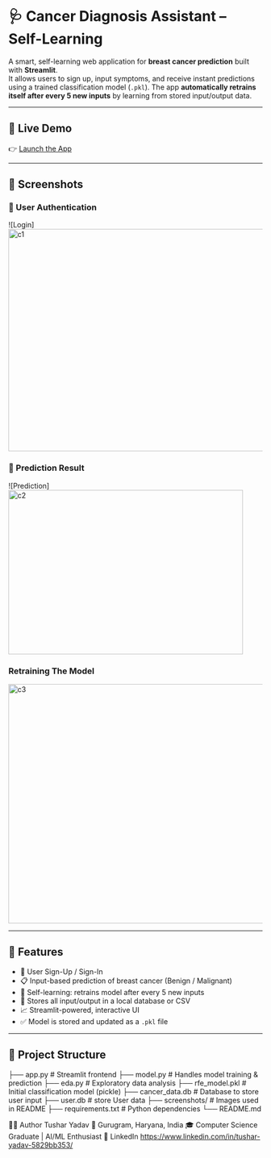# 🩺 Cancer Diagnosis Assistant – Self-Learning

A smart, self-learning web application for **breast cancer prediction** built with **Streamlit**.  
It allows users to sign up, input symptoms, and receive instant predictions using a trained classification model (`.pkl`). The app **automatically retrains itself after every 5 new inputs** by learning from stored input/output data.

---

## 🚀 Live Demo

👉 [Launch the App](https://bagzcsdnqspp55gzwymerr.streamlit.app/)  


---

## 📸 Screenshots

### 🔐 User Authentication
![Login] <img width="957" height="441" alt="c1" src="https://github.com/user-attachments/assets/69caefe0-f156-49fa-b4f3-ec7a58a59973" />

### 🎯 Prediction Result
![Prediction] <img width="465" height="326" alt="c2" src="https://github.com/user-attachments/assets/a4b508cb-ab73-4c51-b0c6-3aba1f6ecc8a" />

### Retraining The Model 
<img width="941" height="475" alt="c3" src="https://github.com/user-attachments/assets/74daa308-ed15-4888-a388-3688a94c31a1" />

---

## 🧠 Features

- 🔐 User Sign-Up / Sign-In
- 📋 Input-based prediction of breast cancer (Benign / Malignant)
- 🧠 Self-learning: retrains model after every 5 new inputs
- 💾 Stores all input/output in a local database or CSV
- 📈 Streamlit-powered, interactive UI
- ✅ Model is stored and updated as a `.pkl` file

---

## 📂 Project Structure
├── app.py # Streamlit frontend
├── model.py # Handles model training & prediction
├── eda.py # Exploratory data analysis
├── rfe_model.pkl # Initial classification model (pickle)
├── cancer_data.db # Database to store user input 
├── user.db # store User data
├── screenshots/ # Images used in README
├── requirements.txt # Python dependencies
└── README.md


👨‍💻 Author
Tushar Yadav
📍 Gurugram, Haryana, India
🎓 Computer Science Graduate | AI/ML Enthusiast
🔗 LinkedIn https://www.linkedin.com/in/tushar-yadav-5829bb353/
